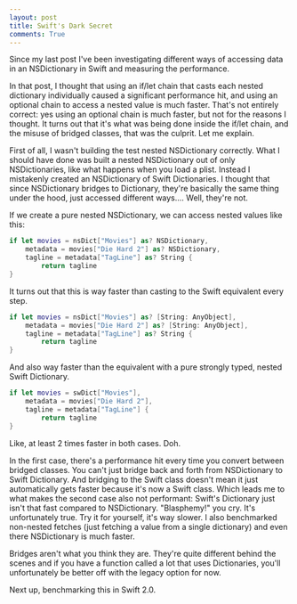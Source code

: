 ```yaml
---
layout: post
title: Swift's Dark Secret
comments: True
---
```


Since my last post I've been investigating different ways of accessing data in an NSDictionary in Swift and measuring the performance.

In that post, I thought that using an if/let chain that casts each nested dictionary individually caused a significant performance hit, and using an optional chain to access a nested value is much faster. That's not entirely correct: yes using an optional chain is much faster, but not for the reasons I thought. It turns out that it's what was being done inside the if/let chain, and the misuse of bridged classes, that was the culprit. Let me explain.

First of all, I wasn't building the test nested NSDictionary correctly. What I should have done was built a nested NSDictionary out of only NSDictionaries, like what happens when you load a plist. Instead I mistakenly created an NSDictionary of Swift Dictionaries. I thought that since NSDictionary bridges to Dictionary, they're basically the same thing under the hood, just accessed different ways.... Well, they're not.

If we create a pure nested NSDictionary, we can access nested values like this:

```swift
if let movies = nsDict["Movies"] as? NSDictionary,
    metadata = movies["Die Hard 2"] as? NSDictionary,
    tagline = metadata["TagLine"] as? String {
        return tagline
}
```

It turns out that this is way faster than casting to the Swift equivalent every step.

```swift
if let movies = nsDict["Movies"] as? [String: AnyObject],
    metadata = movies["Die Hard 2"] as? [String: AnyObject],
    tagline = metadata["TagLine"] as? String {
        return tagline
}
```

And also way faster than the equivalent with a pure strongly typed, nested Swift Dictionary.

```swift
if let movies = swDict["Movies"],
    metadata = movies["Die Hard 2"],
    tagline = metadata["TagLine"] {
        return tagline
}
```

Like, at least 2 times faster in both cases. Doh.

In the first case, there's a performance hit every time you convert between bridged classes. You can't just bridge back and forth from NSDictionary to Swift Dictionary. And bridging to the Swift class doesn't mean it just automatically gets faster because it's now a Swift class. Which leads me to what makes the second case also not performant: Swift's Dictionary just isn't that fast compared to NSDictionary. "Blasphemy!" you cry. It's unfortunately true. Try it for yourself, it's way slower. I also benchmarked non-nested fetches (just fetching a value from a single dictionary) and even there NSDictionary is much faster.

Bridges aren't what you think they are. They're quite different behind the scenes and if you have a function called a lot that uses Dictionaries, you'll unfortunately be better off with the legacy option for now.

Next up, benchmarking this in Swift 2.0.
